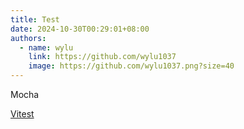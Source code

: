 ```yaml
---
title: Test
date: 2024-10-30T00:29:01+08:00
authors:
  - name: wylu
    link: https://github.com/wylu1037
    image: https://github.com/wylu1037.png?size=40
---
```


Mocha

[Vitest](https://github.com/vitest-dev/vitest)
